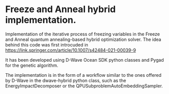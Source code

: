 # Freeze and Anneal hybrid implementation.

Implementation of the iterative process of freezing variables in the Freeze and Anneal quantum annealing-based hybrid optimization solver. The idea behind this code was first introcuded in https://link.springer.com/article/10.1007/s42484-021-00039-9

It has been developed using D-Wave Ocean SDK python classes and Pygad for the genetic algorithm.

The implementation is in the form of a workflow similar to the ones offered by D-Wave in the dwave-hybrid python class, such as the EnergyImpactDecomposer or the QPUSubproblemAutoEmbeddingSampler.
